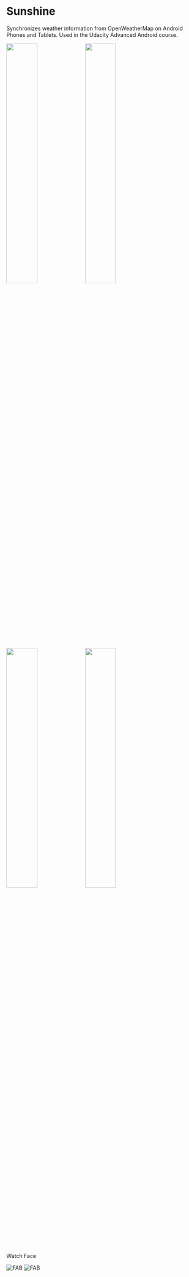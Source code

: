 Sunshine
===================================

Synchronizes weather information from OpenWeatherMap on Android Phones and Tablets. Used in the Udacity Advanced Android course.

<img width="40%" src="https://cloud.githubusercontent.com/assets/10010065/17666510/1a843b3a-631e-11e6-88c7-0ee4d2d0b7a0.png"/> <img width="40%" src="https://cloud.githubusercontent.com/assets/10010065/17666509/1a7baaec-631e-11e6-97ab-02f97b8c60b3.png"/>

<img width="40%" src="https://cloud.githubusercontent.com/assets/10010065/17666508/1a670ed4-631e-11e6-9964-73cee13edfcb.png"/> <img width="40%" src="https://cloud.githubusercontent.com/assets/10010065/17666507/1a660d54-631e-11e6-88cb-e47652b85f43.png"/>


Watch Face 

![FAB](https://github.com/aac9095/Sunshine/blob/master/extra/image1.png "Optional Title")
![FAB](https://github.com/aac9095/Sunshine/blob/master/extra/image2.png "Optional Title")
